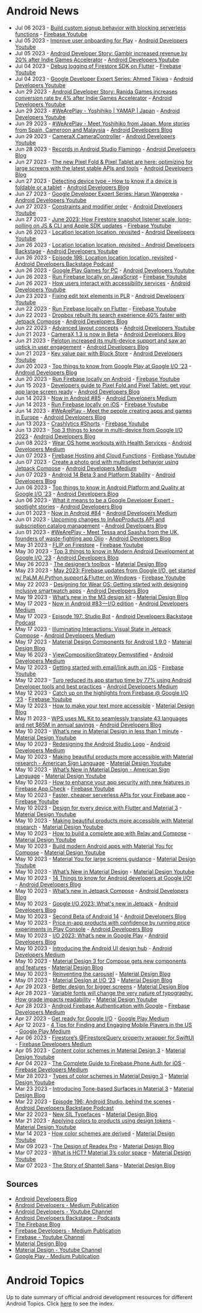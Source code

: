 # Android News

<!-- NEWS:START -->
- Jul 06 2023 - [Build custom signup behavior with blocking serverless functions](https://www.youtube.com/watch?v=lQPukA6WjVw) - [Firebase Youtube](https://www.youtube.com/user/Firebase)
- Jul 05 2023 - [Improve user onboarding for Play](https://www.youtube.com/watch?v=vppBdNOKfG4) - [Android Developers Youtube](https://www.youtube.com/c/AndroidDevelopers)
- Jul 05 2023 - [Android Developer Story: Gambir increased revenue by 20% after Indie Games Accelerator](https://www.youtube.com/watch?v=_smjK7xxpEE) - [Android Developers Youtube](https://www.youtube.com/c/AndroidDevelopers)
- Jul 04 2023 - [Debug logging of Firestore SDK on Flutter](https://www.youtube.com/watch?v=0Q66a4Llx-U) - [Firebase Youtube](https://www.youtube.com/user/Firebase)
- Jul 04 2023 - [Google Developer Expert Series: Ahmed Tikiwa](https://www.youtube.com/watch?v=Rl2dmjb2hQo) - [Android Developers Youtube](https://www.youtube.com/c/AndroidDevelopers)
- Jun 29 2023 - [Android Developer Story: Ranida Games increases conversion rate by 4% after Indie Games Accelerator](https://www.youtube.com/watch?v=gsyyl5lBhuk) - [Android Developers Youtube](https://www.youtube.com/c/AndroidDevelopers)
- Jun 29 2023 - [#WeArePlay - Yoshihiko | YAMAP | Japan](https://www.youtube.com/watch?v=eLDp5UxHJjU) - [Android Developers Youtube](https://www.youtube.com/c/AndroidDevelopers)
- Jun 29 2023 - [#WeArePlay - Meet Yoshihiko from Japan. More stories from Spain, Cameroon and Malaysia](http://android-developers.googleblog.com/2023/06/weareplay-meet-yoshihiko-from-japan-more-stories-from-spain-cameroon-malaysia.html) - [Android Developers Blog](https://android-developers.googleblog.com/)
- Jun 29 2023 - [CameraX CameraController](https://www.youtube.com/watch?v=8K9Pvl2sNlU) - [Android Developers Youtube](https://www.youtube.com/c/AndroidDevelopers)
- Jun 28 2023 - [Records in Android Studio Flamingo](http://android-developers.googleblog.com/2023/06/records-in-android-studio-flamingo.html) - [Android Developers Blog](https://android-developers.googleblog.com/)
- Jun 27 2023 - [The new Pixel Fold & Pixel Tablet are here: optimizing for large screens with the latest stable APIs and tools](http://android-developers.googleblog.com/2023/06/the-new-pixel-fold-pixel-tablet-are-here-optimizing-for-large-screens.html) - [Android Developers Blog](https://android-developers.googleblog.com/)
- Jun 27 2023 - [Detecting device type – How to know if a device is foldable or a tablet](http://android-developers.googleblog.com/2023/06/detecting-if-device-is-foldable-tablet.html) - [Android Developers Blog](https://android-developers.googleblog.com/)
- Jun 27 2023 - [Google Developer Expert Series: Harun Wangereka](https://www.youtube.com/watch?v=3oWUktO6Sqs) - [Android Developers Youtube](https://www.youtube.com/c/AndroidDevelopers)
- Jun 27 2023 - [Constraints and modifier order](https://www.youtube.com/watch?v=iEk3ySILgwk) - [Android Developers Youtube](https://www.youtube.com/c/AndroidDevelopers)
- Jun 27 2023 - [June 2023: How Firestore snapshot listener scale, long-polling on JS & CLI and Apple SDK updates](https://www.youtube.com/watch?v=GUdSbhZmDtg) - [Firebase Youtube](https://www.youtube.com/user/Firebase)
- Jun 26 2023 - [Location location location, revisited](https://www.youtube.com/watch?v=SlC6YZMVU4Q) - [Android Developers Youtube](https://www.youtube.com/c/AndroidDevelopers)
- Jun 26 2023 - [Location location location, revisited - Android Developers Backstage](https://www.youtube.com/watch?v=OF5QxcOIDo0) - [Android Developers Youtube](https://www.youtube.com/c/AndroidDevelopers)
- Jun 26 2023 - [Episode 198: Location location location, revisited](http://adbackstage.libsyn.com/episode-198-location-location-location-revisited) - [Android Developers Backstage Podcast](https://adbackstage.libsyn.com/)
- Jun 26 2023 - [Google Play Games for PC](https://www.youtube.com/watch?v=PcGKqvvMFws) - [Android Developers Youtube](https://www.youtube.com/c/AndroidDevelopers)
- Jun 26 2023 - [Run Firebase locally on JavaScript](https://www.youtube.com/watch?v=KnKtuglyt8A) - [Firebase Youtube](https://www.youtube.com/user/Firebase)
- Jun 26 2023 - [How users interact with accessibility services](https://www.youtube.com/watch?v=JxMg5zWEkjs) - [Android Developers Youtube](https://www.youtube.com/c/AndroidDevelopers)
- Jun 23 2023 - [Fixing edit text elements in PLR](https://www.youtube.com/watch?v=PCZ43HlCHtw) - [Android Developers Youtube](https://www.youtube.com/c/AndroidDevelopers)
- Jun 22 2023 - [Run Firebase locally on Flutter](https://www.youtube.com/watch?v=c1GpVzr0p2k) - [Firebase Youtube](https://www.youtube.com/user/Firebase)
- Jun 22 2023 - [Dropbox rebuilt its search experience 40% faster with Jetpack Compose](http://android-developers.googleblog.com/2023/06/dropbox-rebuilt-search-experience-faster-with-jetpack-compose.html) - [Android Developers Blog](https://android-developers.googleblog.com/)
- Jun 22 2023 - [Advanced layout concepts](https://www.youtube.com/watch?v=xp_4KwbwWmo) - [Android Developers Youtube](https://www.youtube.com/c/AndroidDevelopers)
- Jun 21 2023 - [CameraX 1.3 is now in Beta](http://android-developers.googleblog.com/2023/06/camerax-13-is-now-in-beta.html) - [Android Developers Blog](https://android-developers.googleblog.com/)
- Jun 21 2023 - [Peloton increased its multi-device support and saw an uptick in user engagement](http://android-developers.googleblog.com/2023/06/peloton-increased-its-multi-device-support-and-saw-an-uptick-in-user-engagement.html) - [Android Developers Blog](https://android-developers.googleblog.com/)
- Jun 21 2023 - [Key value pair with Block Store](https://www.youtube.com/watch?v=qyCbWL5XkyA) - [Android Developers Youtube](https://www.youtube.com/c/AndroidDevelopers)
- Jun 20 2023 - [Top things to know from Google Play at Google I/O '23](http://android-developers.googleblog.com/2023/06/top-things-to-know-from-google-play-at-google-io-23.html) - [Android Developers Blog](https://android-developers.googleblog.com/)
- Jun 20 2023 - [Run Firebase locally on Android](https://www.youtube.com/watch?v=n6BatI572QM) - [Firebase Youtube](https://www.youtube.com/user/Firebase)
- Jun 15 2023 - [Developers guide to Pixel Fold and Pixel Tablet: get your app large screen ready](http://android-developers.googleblog.com/2023/06/pixel-fold-and-pixel-tablet-developers-guide.html) - [Android Developers Blog](https://android-developers.googleblog.com/)
- Jun 14 2023 - [Now in Android #85](https://medium.com/androiddevelopers/now-in-android-85-8bdb9ce34428?source=rss----95b274b437c2---4) - [Android Developers Medium](https://medium.com/androiddevelopers)
- Jun 14 2023 - [Run Firebase locally on iOS](https://www.youtube.com/watch?v=8cWdQY0Ksys) - [Firebase Youtube](https://www.youtube.com/user/Firebase)
- Jun 14 2023 - [#WeArePlay - Meet the people creating apps and games in Europe](http://android-developers.googleblog.com/2023/06/weareplay-meet-people-creating-apps-and-games-in-europe.html) - [Android Developers Blog](https://android-developers.googleblog.com/)
- Jun 13 2023 - [Crashlytics #Shorts](https://www.youtube.com/watch?v=SIF-0ulmDLw) - [Firebase Youtube](https://www.youtube.com/user/Firebase)
- Jun 13 2023 - [Top 3 things to know in multi-device from Google I/O 2023](http://android-developers.googleblog.com/2023/06/multi-device-at-google-io.html) - [Android Developers Blog](https://android-developers.googleblog.com/)
- Jun 08 2023 - [Wear OS home workouts with Health Services](https://medium.com/androiddevelopers/wear-os-home-workouts-with-health-services-b9951fa9e0dc?source=rss----95b274b437c2---4) - [Android Developers Medium](https://medium.com/androiddevelopers)
- Jun 07 2023 - [Firebase Hosting and Cloud Functions](https://www.youtube.com/watch?v=y3cMOapyRdk) - [Firebase Youtube](https://www.youtube.com/user/Firebase)
- Jun 07 2023 - [Create a photo grid with multiselect behavior using Jetpack Compose](https://medium.com/androiddevelopers/create-a-photo-grid-with-multiselect-behavior-using-jetpack-compose-9a8d588a9b63?source=rss----95b274b437c2---4) - [Android Developers Medium](https://medium.com/androiddevelopers)
- Jun 07 2023 - [Android 14 Beta 3 and Platform Stability](http://android-developers.googleblog.com/2023/06/android-14-beta-3-and-platform-stability.html) - [Android Developers Blog](https://android-developers.googleblog.com/)
- Jun 06 2023 - [Top things to know in Android Platform and Quality at Google I/O '23](http://android-developers.googleblog.com/2023/06/android-platform-and-quality-at-google-io.html) - [Android Developers Blog](https://android-developers.googleblog.com/)
- Jun 06 2023 - [What it means to be a Google Developer Expert - spotlight stories](http://android-developers.googleblog.com/2023/06/what-it-means-to-be-google-developer-expert-spotlight-stories.html) - [Android Developers Blog](https://android-developers.googleblog.com/)
- Jun 01 2023 - [Now in Android #84](https://medium.com/androiddevelopers/now-in-android-84-44ca19e4e416?source=rss----95b274b437c2---4) - [Android Developers Medium](https://medium.com/androiddevelopers)
- Jun 01 2023 - [Upcoming changes to InAppProducts API and subscription catalog management](http://android-developers.googleblog.com/2023/06/changes-to-google-play-developer-api-june-2023.html) - [Android Developers Blog](https://android-developers.googleblog.com/)
- Jun 01 2023 - [#WeArePlay - Meet Tessa and Saasha from the UK, founders of waste-fighting app Olio](http://android-developers.googleblog.com/2023/06/weareplay-meet-tessa-and-saasha-from-uk.html) - [Android Developers Blog](https://android-developers.googleblog.com/)
- May 31 2023 - [FLIP on Firestore](https://www.youtube.com/watch?v=Y6Of3AHh4os) - [Firebase Youtube](https://www.youtube.com/user/Firebase)
- May 30 2023 - [Top 3 things to know in Modern Android Development at Google I/O '23](http://android-developers.googleblog.com/2023/05/modern-android-development-at-google-io.html) - [Android Developers Blog](https://android-developers.googleblog.com/)
- May 26 2023 - [The designer’s toolbox](https://material.io/blog/designer-toolbox-figma-android-studio-relay) - [Material Design Blog](https://material.io/blog)
- May 23 2023 - [May 2023: Firebase updates from Google I/O, get started w/ PaLM AI,Python support＆Flutter on Windows](https://www.youtube.com/watch?v=AejfDKJtsjU) - [Firebase Youtube](https://www.youtube.com/user/Firebase)
- May 22 2023 - [Designing for Wear OS: Getting started with designing inclusive smartwatch apps](http://android-developers.googleblog.com/2023/05/designing-for-wear-os-getting-started-designing-inclusive-smartwatch-apps.html) - [Android Developers Blog](https://android-developers.googleblog.com/)
- May 19 2023 - [What’s new in the M3 design kit](https://material.io/blog/whats-new-design-kit) - [Material Design Blog](https://material.io/blog)
- May 17 2023 - [Now in Android #83 — I/O edition](https://medium.com/androiddevelopers/now-in-android-83-i-o-edition-39da3091df20?source=rss----95b274b437c2---4) - [Android Developers Medium](https://medium.com/androiddevelopers)
- May 17 2023 - [Episode 197: Studio Bot](http://adbackstage.libsyn.com/episode-197-studio-bot) - [Android Developers Backstage Podcast](https://adbackstage.libsyn.com/)
- May 17 2023 - [Illuminating Interactions: Visual State in Jetpack Compose](https://medium.com/androiddevelopers/illuminating-interactions-visual-state-in-jetpack-compose-188fa041b791?source=rss----95b274b437c2---4) - [Android Developers Medium](https://medium.com/androiddevelopers)
- May 17 2023 - [Material Design Components for Android 1.9.0](https://material.io/blog/android-stable-release-1-9-0) - [Material Design Blog](https://material.io/blog)
- May 16 2023 - [ViewCompositionStrategy Demystified](https://medium.com/androiddevelopers/viewcompositionstrategy-demystefied-276427152f34?source=rss----95b274b437c2---4) - [Android Developers Medium](https://medium.com/androiddevelopers)
- May 12 2023 - [Getting started with email/link auth on iOS](https://www.youtube.com/watch?v=-OK7VG7Cl8I) - [Firebase Youtube](https://www.youtube.com/user/Firebase)
- May 12 2023 - [Turo reduced its app startup time by 77% using Android Developer tools and best practices](https://medium.com/androiddevelopers/turo-reduced-its-app-startup-time-by-77-using-android-developer-tools-and-best-practices-bcf82f596bcf?source=rss----95b274b437c2---4) - [Android Developers Medium](https://medium.com/androiddevelopers)
- May 12 2023 - [Catch up on the highlights from Firebase @ Google I/O ‘23](https://www.youtube.com/watch?v=rGqj6U7SawA) - [Firebase Youtube](https://www.youtube.com/user/Firebase)
- May 12 2023 - [How to make your text more accessible](https://material.io/blog/how-to-make-text-more-accessible) - [Material Design Blog](https://material.io/blog)
- May 11 2023 - [WPS uses ML Kit to seamlessly translate 43 languages and net $65M in annual savings](http://android-developers.googleblog.com/2023/05/wps-uses-ml-kit-to-seamlessly-translate-languages-and-net-annual-savings.html) - [Android Developers Blog](https://android-developers.googleblog.com/)
- May 10 2023 - [What’s new in Material Design in less than 1 minute](https://www.youtube.com/watch?v=CTR2O3n7x-c) - [Material Design Youtube](https://www.youtube.com/c/MaterialDesign)
- May 10 2023 - [Redesigning the Android Studio Logo](https://medium.com/androiddevelopers/redesigning-the-android-studio-logo-1e44112e6293?source=rss----95b274b437c2---4) - [Android Developers Medium](https://medium.com/androiddevelopers)
- May 10 2023 - [Making beautiful products more accessible with Material research - American Sign Language](https://www.youtube.com/watch?v=vysRyD7_jMk) - [Material Design Youtube](https://www.youtube.com/c/MaterialDesign)
- May 10 2023 - [What’s New in Material Design - American Sign Language](https://www.youtube.com/watch?v=iwJaQCsX63s) - [Material Design Youtube](https://www.youtube.com/c/MaterialDesign)
- May 10 2023 - [How to enhance your app security with new features in Firebase App Check](https://www.youtube.com/watch?v=iYA0QYP9ocw) - [Firebase Youtube](https://www.youtube.com/user/Firebase)
- May 10 2023 - [Faster, cheaper serverless APIs for your Firebase app](https://www.youtube.com/watch?v=EIA58FKrA8Y) - [Firebase Youtube](https://www.youtube.com/user/Firebase)
- May 10 2023 - [Design for every device with Flutter and Material 3](https://www.youtube.com/watch?v=CfOlY36GWYU) - [Material Design Youtube](https://www.youtube.com/c/MaterialDesign)
- May 10 2023 - [Making beautiful products more accessible with Material research](https://www.youtube.com/watch?v=k-nG86tp8oQ) - [Material Design Youtube](https://www.youtube.com/c/MaterialDesign)
- May 10 2023 - [How to build a complete app with Relay and Compose](https://www.youtube.com/watch?v=vBNmeiHlDHE) - [Material Design Youtube](https://www.youtube.com/c/MaterialDesign)
- May 10 2023 - [Build modern Android apps with Material You for Compose](https://www.youtube.com/watch?v=tu0UtDGC31A) - [Material Design Youtube](https://www.youtube.com/c/MaterialDesign)
- May 10 2023 - [Material You for large screens guidance](https://www.youtube.com/watch?v=wP-xAPIyqLY) - [Material Design Youtube](https://www.youtube.com/c/MaterialDesign)
- May 10 2023 - [What’s New in Material Design](https://www.youtube.com/watch?v=vnDhq8W98O4) - [Material Design Youtube](https://www.youtube.com/c/MaterialDesign)
- May 10 2023 - [14 Things to know for Android developers at Google I/O!](http://android-developers.googleblog.com/2023/05/14-things-to-know-for-android-developers-google-io.html) - [Android Developers Blog](https://android-developers.googleblog.com/)
- May 10 2023 - [What’s new in Jetpack Compose](http://android-developers.googleblog.com/2023/05/whats-new-in-jetpack-compose.html) - [Android Developers Blog](https://android-developers.googleblog.com/)
- May 10 2023 - [Google I/O 2023: What's new in Jetpack](http://android-developers.googleblog.com/2023/05/whats-new-in-jetpack-io-2023.html) - [Android Developers Blog](https://android-developers.googleblog.com/)
- May 10 2023 - [Second Beta of Android 14](http://android-developers.googleblog.com/2023/05/android-14-beta-2.html) - [Android Developers Blog](https://android-developers.googleblog.com/)
- May 10 2023 - [Price in-app products with confidence by running price experiments in Play Console](http://android-developers.googleblog.com/2023/05/price-experiments-in-play-console.html) - [Android Developers Blog](https://android-developers.googleblog.com/)
- May 10 2023 - [I/O 2023: What’s new in Google Play](http://android-developers.googleblog.com/2023/05/io-2023-whats-new-in-google-play.html) - [Android Developers Blog](https://android-developers.googleblog.com/)
- May 10 2023 - [Introducing the Android UI design hub](https://medium.com/androiddevelopers/introducing-the-android-ui-design-hub-31d000186196?source=rss----95b274b437c2---4) - [Android Developers Medium](https://medium.com/androiddevelopers)
- May 10 2023 - [Material Design 3 for Compose gets new components and features](https://material.io/blog/material-3-compose-1-1) - [Material Design Blog](https://material.io/blog)
- May 10 2023 - [Reinventing the carousel](https://material.io/blog/material-3-carousel-research-design) - [Material Design Blog](https://material.io/blog)
- May 01 2023 - [Material Design at I/O ‘23](https://material.io/blog/material-google-io23) - [Material Design Blog](https://material.io/blog)
- Apr 29 2023 - [Better design for bigger screens](https://material.io/blog/material-you-large-screens) - [Material Design Blog](https://material.io/blog)
- Apr 28 2023 - [Variable fonts will change the very nature of typography: How grade impacts readability](https://www.youtube.com/watch?v=yrhnKUD-J9c) - [Material Design Youtube](https://www.youtube.com/c/MaterialDesign)
- Apr 28 2023 - [Android Firebase Authentication with Google](https://medium.com/firebase-developers/android-firebase-authentication-with-google-1c2f6ca3a738?source=rss----8e8b7dc6774d---4) - [Firebase Developers Medium](https://medium.com/firebase-developers)
- Apr 27 2023 - [Get ready for Google I/O](https://medium.com/googleplaydev/get-ready-for-google-i-o-d08acfc967e9?source=rss----1f8baa23933d---4) - [Google Play Medium](https://medium.com/googleplaydev)
- Apr 12 2023 - [4 Tips for Finding and Engaging Mobile Players in the US](https://medium.com/googleplaydev/4-tips-for-finding-and-engaging-mobile-players-in-the-us-a15ef286b997?source=rss----1f8baa23933d---4) - [Google Play Medium](https://medium.com/googleplaydev)
- Apr 06 2023 - [Firestore’s @FirestoreQuery property wrapper for SwiftUI](https://medium.com/firebase-developers/firestorequery-swiftui-the-easiest-way-to-listen-for-real-time-updates-32f436cfa26b?source=rss----8e8b7dc6774d---4) - [Firebase Developers Medium](https://medium.com/firebase-developers)
- Apr 05 2023 - [Content color schemes in Material Design 3](https://www.youtube.com/watch?v=oGBtLu5e05U) - [Material Design Youtube](https://www.youtube.com/c/MaterialDesign)
- Apr 04 2023 - [The Complete Guide to Firebase Phone Auth for iOS](https://medium.com/firebase-developers/the-complete-guide-to-firebase-phone-auth-for-ios-beb5bee788c5?source=rss----8e8b7dc6774d---4) - [Firebase Developers Medium](https://medium.com/firebase-developers)
- Mar 28 2023 - [Types of color schemes in Material Design 3](https://www.youtube.com/watch?v=Ga8UCAgfFf8) - [Material Design Youtube](https://www.youtube.com/c/MaterialDesign)
- Mar 23 2023 - [Introducing Tone-based Surfaces in Material 3](https://material.io/blog/tone-based-surface-color-m3) - [Material Design Blog](https://material.io/blog)
- Mar 22 2023 - [Episode 196: Android Studio, behind the scenes](http://adbackstage.libsyn.com/episode-196-android-studio-behind-the-scenes) - [Android Developers Backstage Podcast](https://adbackstage.libsyn.com/)
- Mar 22 2023 - [New SIL Typefaces](https://material.io/blog/sil-typefaces) - [Material Design Blog](https://material.io/blog)
- Mar 21 2023 - [Applying colors to products using design tokens](https://www.youtube.com/watch?v=KKxpJpbEwew) - [Material Design Youtube](https://www.youtube.com/c/MaterialDesign)
- Mar 14 2023 - [How color schemes are derived](https://www.youtube.com/watch?v=i-GN0d76e-Y) - [Material Design Youtube](https://www.youtube.com/c/MaterialDesign)
- Mar 09 2023 - [The Design of Readex Pro](https://material.io/blog/readex-pro-legibility-arabic-type-design) - [Material Design Blog](https://material.io/blog)
- Mar 07 2023 - [What is HCT? Material 3’s color space](https://www.youtube.com/watch?v=tw6cOcY_xtM) - [Material Design Youtube](https://www.youtube.com/c/MaterialDesign)
- Mar 07 2023 - [The Story of Shantell Sans](https://material.io/blog/shantell-martin-variable-font) - [Material Design Blog](https://material.io/blog)<!-- NEWS:END -->

## Sources

* [Android Developers Blog](https://android-developers.googleblog.com/)
* [Android Developers - Medium Publication](https://medium.com/androiddevelopers)
* [Android Developers - Youtube Channel](https://www.youtube.com/c/AndroidDevelopers)
* [Android Developers Backstage - Podcasts](https://adbackstage.libsyn.com/)
* [The Firebase Blog](https://firebase.googleblog.com/)
* [Firebase Developers - Medium Publication](https://medium.com/firebase-developers)
* [Firebase - Youtube Channel](https://www.youtube.com/user/Firebase)
* [Material Design Blog](https://material.io/blog)
* [Material Design - Youtube Channel](https://www.youtube.com/c/MaterialDesign)
* [Google Play - Medium Publication](https://medium.com/googleplaydev)

# Android Topics
Up to date summary of official android development resources for different Android Topics. Click [here](https://androidtopicsindex.dipien.com/) to see the index.

